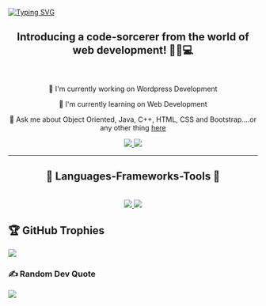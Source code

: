 <a href="https://git.io/typing-svg"><img src="https://readme-typing-svg.demolab.com?font=Fira+Code&size=30&pause=100&center=true&vCenter=true&random=false&width=435&lines=Code%2C+coffee%2C+repeat.;Fueling+my+code..+;..with+more+coffee.;............................................." alt="Typing SVG" /></a>
<br/>


<h2 align="center"> Introducing a code-sorcerer from the world of web development! 🧙‍♂💻 </h2>
<br/>

<div align="center">

🔭 I'm currently working on Wordpress Development

🌱 I'm currently learning on Web Development

💬 Ask me about Object Oriented, Java, C++, HTML, CSS and Bootstrap....or any other thing [here](https://AshwinaMuazzam.github.io/Profolio/)


</div>
<div align="center">
<a href=" ">
<img src="https://img.shields.io/badge/Gmail-D14836?style=for-the-badge&logo=gmail&logoColor=white"/>
</a>
<a href="https://www.linkedin.com/in/ashwina-muazzam/">
<img src="https://img.shields.io/badge/LinkedIn-0077B5?style=for-the-badge&logo=linkedin&logoColor=white" target="_blank"/>
</a>
</div>

<hr/>

<h2 align="center">🔧 Languages-Frameworks-Tools 🔧</h2>
</br>
<div align="center">
<a href="https://skillicons.dev">
  <img src="https://skillicons.dev/icons?i=c,cpp,html,css,wordpress,js,react,java&theme=dark "/>
  <img src="https://skillicons.dev/icons?i=git,github,githubactions,bootstrap,visualstudio,vscode&theme=dark"/>
</a>
</div>


## 🏆 GitHub Trophies
![](https://github-profile-trophy.vercel.app/?username=AshwinaMuazzam&theme=algolia&no-frame=false&no-bg=true&margin-w=4)

### ✍ Random Dev Quote
![](https://quotes-github-readme.vercel.app/api?type=horizontal&theme=gruvbox)



